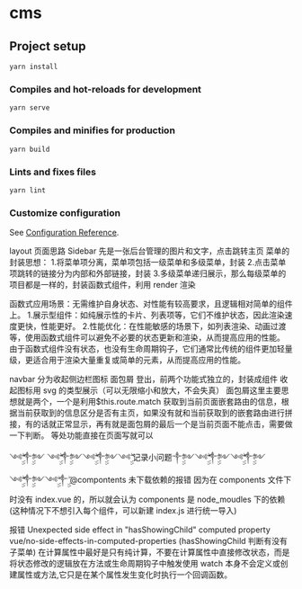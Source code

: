 # cms

## Project setup

```
yarn install
```

### Compiles and hot-reloads for development

```
yarn serve
```

### Compiles and minifies for production

```
yarn build
```

### Lints and fixes files

```
yarn lint
```

### Customize configuration

See [Configuration Reference](https://cli.vuejs.org/config/).

layout 页面思路
Sidebar 先是一张后台管理的图片和文字，点击跳转主页
菜单的封装思想： 1.将菜单项分离，菜单项包括一级菜单和多级菜单，封装 2.点击菜单项跳转的链接分为内部和外部链接，封装 3.多级菜单递归展示，那么每级菜单的项目都是一样的，封装函数式组件，利用 render 渲染

函数式应用场景：无需维护自身状态、对性能有较高要求，且逻辑相对简单的组件上。 1.展示型组件：如纯展示性的卡片、列表项等，它们不维护状态，因此渲染速度更快，性能更好。 2.性能优化：在性能敏感的场景下，如列表渲染、动画过渡等，使用函数式组件可以避免不必要的状态更新和渲染，从而提高应用的性能。
由于函数式组件没有状态，也没有生命周期钩子，它们通常比传统的组件更加轻量级，更适合用于渲染大量重复或简单的元素，从而提高应用的性能。

navbar 分为收起侧边栏图标 面包屑 登出，前两个功能式独立的，封装成组件
收起图标用 svg 的类型展示（可以无限缩小和放大，不会失真）
面包屑这里主要思想就是两个，一个是利用$this.route.match 获取到当前页面嵌套路由的信息，根据当前获取到的信息区分是否有主页，如果没有就和当前获取到的嵌套路由进行拼接，有的话就正常显示，再有就是面包屑的最后一个是当前页面不能点击，需要做一下判断。
等处功能直接在页面写就可以

༺ۣۣۖۖ༒ۣۣۖ༻ ༺ۣۣۖۖ༒ۣۣۖ༻༺ۣۣۖۖ༒ۣۣۖ༻༺ۣۣۖۖ 记录小问题༒ۣۣۖ༻༺ۣۣۖۖ༒ۣۣۖ༻༺ۣۣۖۖ༒ۣۣۖ༻༺ۣۣۖۖ༒ۣۣۖ༻༺ۣۣۖ༒ۣۣۖ
@compontents 未下载依赖的报错 因为在 components 文件下时没有 index.vue 的，所以就会认为 components 是 node_moudles 下的依赖(这种情况下不想引入每个组件，可以新建 index.js 进行统一导入)

报错 Unexpected side effect in "hasShowingChild" computed property vue/no-side-effects-in-computed-properties (hasShowingChild 判断有没有子菜单)
在计算属性中最好是只有纯计算，不要在计算属性中直接修改状态，而是将状态修改的逻辑放在方法或生命周期钩子中触发使用
watch 本身不会定义或创建属性或方法,它只是在某个属性发生变化时执行一个回调函数。
